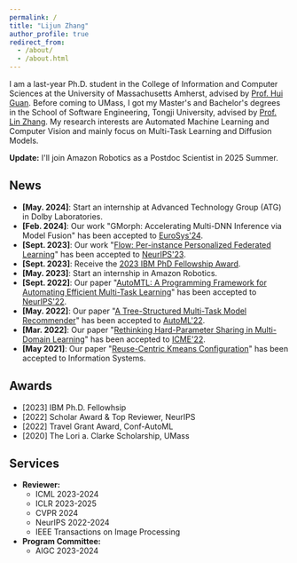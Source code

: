 ```yaml
---
permalink: /
title: "Lijun Zhang"
author_profile: true
redirect_from: 
  - /about/
  - /about.html
---
```


I am a last-year Ph.D. student in the College of Information and Computer Sciences at the University of Massachusetts Amherst, advised by [Prof. Hui Guan](https://guanh01.github.io/).
Before coming to UMass, I got my Master's and Bachelor's degrees in the School of Software Engineering, Tongji University, advised by [Prof. Lin Zhang](https://cslinzhang.gitee.io/home/).
My research interests are Automated Machine Learning and Computer Vision and mainly focus on Multi-Task Learning and Diffusion Models.

**Update:** I'll join Amazon Robotics as a Postdoc Scientist in 2025 Summer. 

## News

- **[May. 2024]**: Start an internship at Advanced Technology Group (ATG) in Dolby Laboratories.
- **[Feb. 2024]**: Our work "GMorph: Accelerating Multi-DNN Inference via Model Fusion" has been accepted to [EuroSys'24](https://2024.eurosys.org/).
- **[Sept. 2023]**: Our work "[Flow: Per-instance Personalized Federated Learning](https://guanh01.github.io/files/2023flow.pdf)" has been accepted to [NeurIPS'23](https://nips.cc/).
- **[Sept. 2023]**: Receive the [2023 IBM PhD Fellowship Award](https://research.ibm.com/university/awards/fellowships-awardees.html).
- **[May. 2023]**: Start an internship in Amazon Robotics.
- **[Sept. 2022]**: Our paper "[AutoMTL: A Programming Framework for Automating Efficient Multi-Task Learning](http://guanh01.github.io/files/2022automtl.pdf)" has been accepted to [NeurIPS'22](https://nips.cc/).
- **[May. 2022]**: Our paper "[A Tree-Structured Multi-Task Model Recommender](http://guanh01.github.io/files/2022automl.pdf)" has been accepted to [AutoML'22](https://automl.cc/).
- **[Mar. 2022]**: Our paper "[Rethinking Hard-Parameter Sharing in Multi-Domain Learning](http://guanh01.github.io/files/2022rethinking.pdf)" has been accepted to [ICME'22](http://2022.ieeeicme.org/).
- **[May 2021]**: Our paper "[Reuse-Centric Kmeans Configuration](https://www.sciencedirect.com/science/article/abs/pii/S0306437921000430)" has been accepted to Information Systems.

## Awards

- \[2023\] IBM Ph.D. Fellowhsip
- \[2022\] Scholar Award & Top Reviewer, NeurIPS
- \[2022\] Travel Grant Award, Conf-AutoML
- \[2020\] The Lori a. Clarke Scholarship, UMass
<!-- - Best Undergraduate & Graduate Thesis, Tongji University, Shanghai, 2016 & 2019 -->
<!-- - Outstanding Graduates in Shanghai, Education Committee, Shanghai, 2016 & 2019  -->
<!-- - National Scholarship for Graduate Students, Ministry of Education, China, 2018 -->

## Services
- **Reviewer:** 
    - ICML 2023-2024
    - ICLR 2023-2025
    - CVPR 2024
    - NeurIPS 2022-2024
    - IEEE Transactions on Image Processing
- **Program Committee:**
    - AIGC 2023-2024
